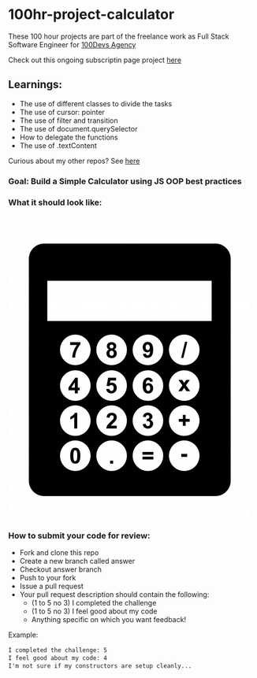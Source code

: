 # 100hr-project-calculator

These 100 hour projects are part of the freelance work as Full Stack Software Engineer for [100Devs Agency](https://www.linkedin.com/company/100devs/)

Check out this ongoing subscriptin page project [here](https://agcdtmr.github.io/100hr-project-calculator/)

## Learnings:
- The use of different classes to divide the tasks
- The use of cursor: pointer
- The use of filter and transition
- The use of document.querySelector
- How to delegate the functions
- The use of .textContent

Curious about my other repos? See [here](https://github.com/agcdtmr?tab=repositories)


### Goal: Build a Simple Calculator using JS OOP best practices

### What it should look like:

![Calculator](calculator.jpg)

### How to submit your code for review:

- Fork and clone this repo
- Create a new branch called answer
- Checkout answer branch
- Push to your fork
- Issue a pull request
- Your pull request description should contain the following:
  - (1 to 5 no 3) I completed the challenge
  - (1 to 5 no 3) I feel good about my code
  - Anything specific on which you want feedback!

Example:
```
I completed the challenge: 5
I feel good about my code: 4
I'm not sure if my constructors are setup cleanly...
```
